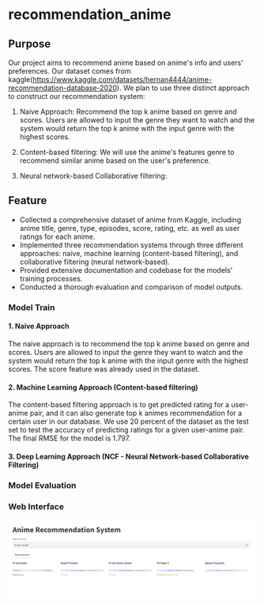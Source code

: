 # recommendation_anime

## Purpose
Our project aims to recommend anime based on anime's info and users' preferences. Our dataset comes from kaggle(https://www.kaggle.com/datasets/hernan4444/anime-recommendation-database-2020). We plan to use three distinct approach to construct our recommendation system:

1. Naive Approach: Recommend the top k anime based on genre and scores. Users are allowed to input the genre they want to watch and the system would return the top k anime with the input genre with the highest scores.

2. Content-based filtering: We will use the anime's features genre to recommend similar anime based on the user's preference.

3. Neural network-based Collaborative filtering: 

## Feature
- Collected a comprehensive dataset of anime from Kaggle, including anime title, genre, type, episodes, score, rating, etc. as well as user ratings for each anime.
- Implemented three recommendation systems through three different approaches: naive, machine learning (content-based filtering), and collaborative filtering (neural network-based).
- Provided extensive documentation and codebase for the models' training processes.
- Conducted a thorough evaluation and comparison of model outputs.


### Model Train

#### 1. Naive Approach

The naive approach is to recommend the top k anime based on genre and scores. Users are allowed to input the genre they want to watch and the system would return the top k anime with the input genre with the highest scores. The score feature was already used in the dataset.

#### 2. Machine Learning Approach (Content-based filtering)
The content-based filtering approach is to get predicted rating for a user-anime pair, and it can also generate top k animes recommendation for a certain user in our database. We use 20 percent of the dataset as the test set to test the accuracy of predicting ratings for a given user-anime pair. The final RMSE for the model is 1.797.

#### 3. Deep Learning Approach (NCF - Neural Network-based Collaborative Filtering)


### Model Evaluation


### Web Interface
![alt text](./images/image.png)